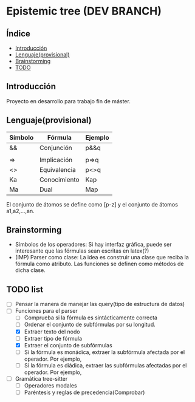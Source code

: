 # Epistemic tree (DEV BRANCH)
## Índice
* [Introducción](#introducción)
* [Lenguaje(provisional)](#lenguaje(provisional))
* [Brainstorming](#brainstorming)
* [TODO](#todo)

## Introducción
Proyecto en desarrollo para trabajo fin de máster.

## Lenguaje(provisional)
| Símbolo | Fórmula      | Ejemplo |
|---------|--------------|---------|
| &&      | Conjunción   | p&&q    |
| ||      | Disyunción   | p||q    |
| =>      | Implicación  | p=>q    |
| <>      | Equivalencia | p<>q    |
| Ka      | Conocimiento | Kap     |
| Ma      | Dual         | Map     |

El conjunto de átomos se define como [p-z] y el conjunto de átomos a1,a2,...,an.

## Brainstorming
* Símbolos de los operadores: Si hay interfaz gráfica, puede ser interesante que las fórmulas sean escritas en latex(?)
* (IMP) Parser como clase: La idea es construir una clase que reciba la fórmula como atributo. Las funciones se definen como métodos de dicha clase.

## TODO list
- [ ] Pensar la manera de manejar las query(tipo de estructura de datos)
- [ ] Funciones para el parser
	- [ ] Comprueba si la fórmula es sintácticamente correcta
	- [ ] Ordenar el conjunto de subfórmulas por su longitud.
	- [X] Extraer texto del nodo
	- [ ] Extraer tipo de fórmula
	- [X] Extraer el conjunto de subfórmulas
	- [ ] Si la fórmula es monádica, extraer la subfórmula afectada por el operador. Por ejemplo,
	- [ ] Si la fórmula es diádica, extraer las subfórmulas afectadas por el operador. Por ejemplo,
- [ ] Gramática tree-sitter
	- [ ] Operadores modales
	- [ ] Paréntesis y reglas de precedencia(Comprobar)
